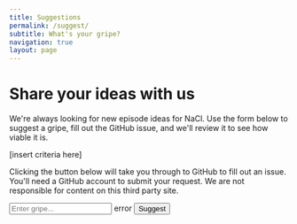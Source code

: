 ```yaml
---
title: Suggestions
permalink: /suggest/
subtitle: What's your gripe?
navigation: true
layout: page
---
```


# Share your ideas with us

We're always looking for new episode ideas for NaCl. Use the form below to
suggest a gripe, fill out the GitHub issue, and we'll review it to see how
viable it is.

[insert criteria here]

Clicking the button below will take you through to GitHub to fill out an
issue. You'll need a GitHub account to submit your request. We are not
responsible for content on this third party site.

<form id="gripe-form">
<label>
<input required placeholder="Enter gripe..." type="text" name="gripe" id="gripe-input">
<span class="error hidden" aria-hidden="true" id="gripe-error">error</span>
</label>
<button id="submit-gripe">Suggest</button>
</form>
